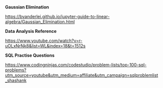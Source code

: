 
**Gaussian Elimination**

https://bvanderlei.github.io/jupyter-guide-to-linear-algebra/Gaussian_Elimination.html

**Data Analysis Reference**

https://www.youtube.com/watch?v=r-uOLxNrNk8&list=WL&index=18&t=1512s

**SQL Practise Questions**  

https://www.codingninjas.com/codestudio/problem-lists/top-100-sql-problems?utm_source=youtube&utm_medium=affiliate&utm_campaign=sqlproblemlist_shashank  
